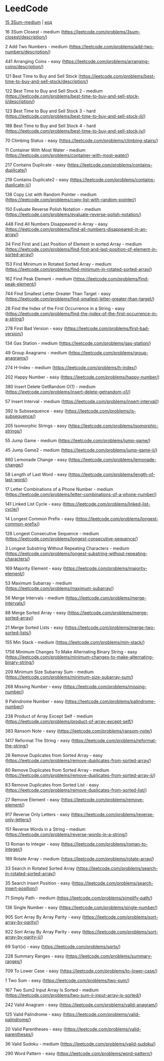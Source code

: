 # LeedCode
[15 3Sum-medium](https://leetcode.com/problems/3sum/description/) | [код](https://github.com/Mataev25/LeedCode/blob/main/3sum.cpp)

16 3Sum Closest - medium (https://leetcode.com/problems/3sum-closest/description/)

 2 Add Two Numbers - medium (https://leetcode.com/problems/add-two-numbers/description/)
 
441 Arranging Coins - easy (https://leetcode.com/problems/arranging-coins/description/)

121 Best Time to Buy and Sell Stock (https://leetcode.com/problems/best-time-to-buy-and-sell-stock/description/)

122 Best Time to Buy and Sell Stock 2 - medium (https://leetcode.com/problems/best-time-to-buy-and-sell-stock-ii/description/)

123 Best Time to Buy and Sell Stock 3 - hard (https://leetcode.com/problems/best-time-to-buy-and-sell-stock-iii/)

188 Best Time to Buy and Sell Stock 4 - hard (https://leetcode.com/problems/best-time-to-buy-and-sell-stock-iv/)

70 Climbing Status - easy (https://leetcode.com/problems/climbing-stairs/)

11 Container With Most Water - medium (https://leetcode.com/problems/container-with-most-water/)

217 Contains Duplicate - easy (https://leetcode.com/problems/contains-duplicate/)

219 Contains Duplicate2 - easy (https://leetcode.com/problems/contains-duplicate-ii/)

138 Copy List with Random Pointer - medium (https://leetcode.com/problems/copy-list-with-random-pointer/)

150 Evaluate Reverse Polish Notation - medium (https://leetcode.com/problems/evaluate-reverse-polish-notation/)

448 Find All Numbers Disappeared in Array - easy (https://leetcode.com/problems/find-all-numbers-disappeared-in-an-array/)

34 Find First and Last Position of Element in sorted Array - medium (https://leetcode.com/problems/find-first-and-last-position-of-element-in-sorted-array/)

153 Find Minimum in Rotated Sorted Array - medium (https://leetcode.com/problems/find-minimum-in-rotated-sorted-array/)

162 Find Peak Element - medium (https://leetcode.com/problems/find-peak-element/)

744 Find Smallest Letter Greater Than Target - easy (https://leetcode.com/problems/find-smallest-letter-greater-than-target/)

28 Find the Index of the First Occurrence in a String - easy (https://leetcode.com/problems/find-the-index-of-the-first-occurrence-in-a-string/)

278 First Bad Version - easy (https://leetcode.com/problems/first-bad-version/)

134 Gas Station - medium (https://leetcode.com/problems/gas-station/)

49 Group Anagrams - medium (https://leetcode.com/problems/group-anagrams/)

274 H-Index - medium (https://leetcode.com/problems/h-index/)

202 Happy Number - easy (https://leetcode.com/problems/happy-number/)

380 Insert Delete GetRandom O(1) - medium (https://leetcode.com/problems/insert-delete-getrandom-o1/)

57 Insert Interval - medium (https://leetcode.com/problems/insert-interval/)

392 Is Subssequence - easy (https://leetcode.com/problems/is-subsequence/)

205 Isomorphic Strings - easy (https://leetcode.com/problems/isomorphic-strings/)

55 Jump Game - medium (https://leetcode.com/problems/jump-game/)

45 Jump Game2 - medium (https://leetcode.com/problems/jump-game-ii/)

860 Lemonade Change - easy (https://leetcode.com/problems/lemonade-change/)

58 Length of Last Word - easy (https://leetcode.com/problems/length-of-last-word/)

17 Letter Combinations of a Phone Number - medium (https://leetcode.com/problems/letter-combinations-of-a-phone-number/)

141 Linked List Cycle - easy (https://leetcode.com/problems/linked-list-cycle/)

14 Longest Common Prefix - easy (https://leetcode.com/problems/longest-common-prefix/)

128 Longest Consecutive Sequence - medium (https://leetcode.com/problems/longest-consecutive-sequence/)

3 Longest Substring Without Repeating Characters - medium (https://leetcode.com/problems/longest-substring-without-repeating-characters/)

169 Majority Element - easy (https://leetcode.com/problems/majority-element/)

53 Maximum Subarray - medium (https://leetcode.com/problems/maximum-subarray/)

56 Merge Intervals - medium (https://leetcode.com/problems/merge-intervals/)

88 Merge Sorted Array - easy (https://leetcode.com/problems/merge-sorted-array/)

21 Merge Sorted Lists - easy (https://leetcode.com/problems/merge-two-sorted-lists/)

155 Min Stack - medium (https://leetcode.com/problems/min-stack/)

1758 Minimum Changes To Make Alternating Binary String - easy (https://leetcode.com/problems/minimum-changes-to-make-alternating-binary-string/)

209 Minimum Size Subarray Sum - medium (https://leetcode.com/problems/minimum-size-subarray-sum/)

268 Missing Number - easy (https://leetcode.com/problems/missing-number/)

9 Palindrome Number - easy (https://leetcode.com/problems/palindrome-number/)

238 Product of Array Except Self - medium (https://leetcode.com/problems/product-of-array-except-self/)

383 Ransom Note - easy (https://leetcode.com/problems/ransom-note/)

1417 Reformat The String - easy (https://leetcode.com/problems/reformat-the-string/)

26 Remove Duplicates from Sorted Array - easy (https://leetcode.com/problems/remove-duplicates-from-sorted-array/)

80 Remove Duplicates from Sorted Array - medium (https://leetcode.com/problems/remove-duplicates-from-sorted-array-ii/)

83 Remove Duplicates from Sorted List - easy (https://leetcode.com/problems/remove-duplicates-from-sorted-list/)

27 Remove Element - easy (https://leetcode.com/problems/remove-element/)

917 Reverse Only Letters - easy (https://leetcode.com/problems/reverse-only-letters/)

151 Reverse Words in a String - medium (https://leetcode.com/problems/reverse-words-in-a-string/)

13 Roman to Integer - easy (https://leetcode.com/problems/roman-to-integer/)

189 Rotate Array - medium (https://leetcode.com/problems/rotate-array/)

33 Search in Rotated Sorted Array (https://leetcode.com/problems/search-in-rotated-sorted-array/)

35 Search Insert Position - easy (https://leetcode.com/problems/search-insert-position/)

71 Simply Path - medium (https://leetcode.com/problems/simplify-path/)

136 Single Number - easy (https://leetcode.com/problems/single-number/)

905 Sort Array By Array Parity - easy (https://leetcode.com/problems/sort-array-by-parity/)

922 Sort Array By Array Parity - easy (https://leetcode.com/problems/sort-array-by-parity-ii/)

69 Sqrt(x) - easy (https://leetcode.com/problems/sqrtx/)

228 Summary Ranges - easy (https://leetcode.com/problems/summary-ranges/)

709 To Lower Case - easy (https://leetcode.com/problems/to-lower-case/)

1 Two Sum - easy (https://leetcode.com/problems/two-sum/)

167 Two Sum2 Input Array Is Sorted - medium (https://leetcode.com/problems/two-sum-ii-input-array-is-sorted/)

242 Valid Anagram - easy (https://leetcode.com/problems/valid-anagram/)

125 Valid Palindrome - easy (https://leetcode.com/problems/valid-palindrome/)

20 Valid Parentheses - easy (https://leetcode.com/problems/valid-parentheses/)

36 Valid Sudoku - medium (https://leetcode.com/problems/valid-sudoku/)

290 Word Pattern - easy (https://leetcode.com/problems/word-pattern/)




     

    
